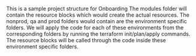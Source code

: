This is a sample project structure for Onboarding 
The modules folder will contain the resource blocks which would create the actual resources.
The nonprod, qa and prod folders would contain are the environment specific folders. We will apply the code for each of these environments from the corresponding folders by running the terraform init/plan/apply commands.
The resource blocks will be called through the code inside these environment specific folders.
